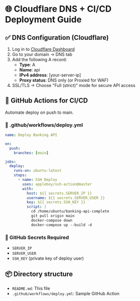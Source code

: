 # 🌐 Cloudflare DNS + CI/CD Deployment Guide

## ✅ DNS Configuration (Cloudflare)
1. Log in to [Cloudflare Dashboard](https://dash.cloudflare.com/)
2. Go to your domain → DNS tab
3. Add the following A record:
   - **Type**: A
   - **Name**: api
   - **IPv4 address**: [your-server-ip]
   - **Proxy status**: DNS only (or Proxied for WAF)
4. SSL/TLS → Choose "Full (strict)" mode for secure API access

## 🚀 GitHub Actions for CI/CD
Automate deploy on push to main.

### 📄 .github/workflows/deploy.yml
```yaml
name: Deploy Banking API

on:
  push:
    branches: [main]

jobs:
  deploy:
    runs-on: ubuntu-latest
    steps:
      - name: SSH Deploy
        uses: appleboy/ssh-action@master
        with:
          host: ${{ secrets.SERVER_IP }}
          username: ${{ secrets.SERVER_USER }}
          key: ${{ secrets.SSH_KEY }}
          script: |
            cd /home/ubuntu/banking-api-complete
            git pull origin main
            docker-compose down
            docker-compose up --build -d
```

### 🔐 GitHub Secrets Required
- `SERVER_IP`
- `SERVER_USER`
- `SSH_KEY` (private key of deploy user)

## 📦 Directory structure
- `README.md`: This file
- `.github/workflows/deploy.yml`: Sample GitHub Action
